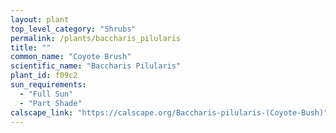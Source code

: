 ```yaml
---
layout: plant                                                              
top_level_category: "Shrubs"
permalink: /plants/baccharis_pilularis
title: ""
common_name: "Coyote Brush"
scientific_name: "Baccharis Pilularis"
plant_id: f09c2
sun_requirements:
  - "Full Sun"
  - "Part Shade"
calscape_link: "https://calscape.org/Baccharis-pilularis-(Coyote-Bush)"
---
```


